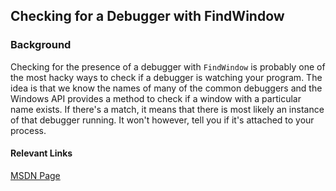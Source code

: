 ## Checking for a Debugger with FindWindow


### Background

Checking for the presence of a debugger with `FindWindow` is probably
one of the most hacky ways to check if a debugger is watching your
program. The idea is that we know the names of many of the common
debuggers and the Windows API provides a method to check if a window
with a particular name exists. If there's a match, it means that there is most likely an
instance of that debugger running. It won't however, tell you if it's
attached to your process.


#### Relevant Links
[MSDN Page](https://docs.microsoft.com/en-us/windows/win32/api/winuser/nf-winuser-findwindowa)